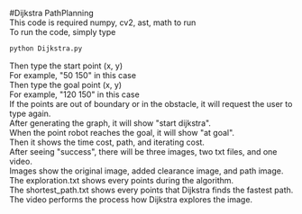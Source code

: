 #Dijkstra PathPlanning  
This code is required numpy, cv2, ast, math to run  
To run the code, simply type  
```bash  
python Dijkstra.py  
```
Then type the start point (x, y)  
For example, "50 150" in this case  
Then type the goal point (x, y)  
For example, "120 150" in this case  
If the points are out of boundary or in the obstacle, it will request the user to type again.  
After generating the graph, it will show "start dijkstra".  
When the point robot reaches the goal, it will show "at goal".  
Then it shows the time cost, path, and iterating cost.  
After seeing "success", there will be three images, two txt files, and one video.    
Images show the original image, added clearance image, and path image.  
The exploration.txt shows every points during the algorithm.  
The shortest_path.txt shows every points that Dijkstra finds the fastest path.  
The video performs the process how Dijkstra explores the image.  

